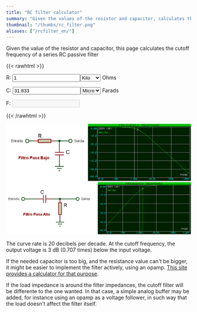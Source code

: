 ```yaml
---
title: "RC filter calculator"
summary: "Given the values of the resistor and capacitor, calculates the cutoff frequency of an RC series passive filter."
thumbnail: "/thumbs/rc_filter.png"
aliases: ["/rcfilter_en/"]
---
```


Given the value of the resistor and capacitor, this page calculates the cutoff frequency of a series RC passive filter

{{< rawhtml >}}
<form action="">
<p>R: <input id="r" value="1" class="w3-input w3-border" type="number"/><select id="rScale" class="w3-select w3-border">
  <option></option>
  <option selected="selected">Kilo</option>
  <option>Mega</option>
</select> Ohms</p>
<p>C: <input id="c" value="31.833" class="w3-input w3-border" type="number"/><select id="cScale" class="w3-select w3-border">
  <option>Pico</option>
  <option>Nano</option>
  <option selected="selected">Micro</option>
  <option>Mili</option>
</select> Farads</p>
<p>F: <input id="f" disabled="disabled" class="w3-input w3-border"/></p>
</form>
<script src="/inc/calculators/rc_filter.js"></script>
{{< /rawhtml >}}

![Low pass RC filter Schematic](/images/filtropasabajos.png)
![High pass RC filter Schematic](/images/filtropasaaltos.png)

The curve rate is 20 decibels per decade. At the cutoff frequency, the output voltage is 3 dB (0.707 times) below the input voltage.

If the needed capacitor is too big, and the resistance value can't be bigger, it might be easier to implement the filter actively, using an opamp. [This site provides a calculator for that purpose](http://sim.okawa-denshi.jp/en/OPseikiLowkeisan.htm).

If the load impedance is around the filter impedances, the cutoff filter will be differente to the one wanted. In that case, a simple analog buffer may be added, for instance using an opamp as a voltage follower, in such way that the load doesn't affect the filter itself.

